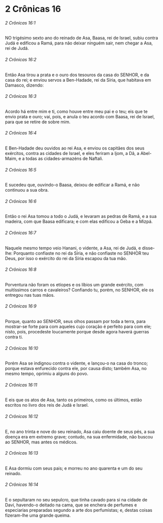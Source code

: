 # 2 Crônicas 16

###### 2 Crônicas 16:1

NO trigésimo sexto ano do reinado de Asa, Baasa, rei de Israel, subiu contra Judá e edificou a Ramá, para não deixar ninguém sair, nem chegar a Asa, rei de Judá.

###### 2 Crônicas 16:2

Então Asa tirou a prata e o ouro dos tesouros da casa do SENHOR, e da casa do rei; e enviou servos a Ben-Hadade, rei da Síria, que habitava em Damasco, dizendo:

###### 2 Crônicas 16:3

Acordo há entre mim e ti, como houve entre meu pai e o teu; eis que te envio prata e ouro; vai, pois, e anula o teu acordo com Baasa, rei de Israel, para que se retire de sobre mim.

###### 2 Crônicas 16:4

E Ben-Hadade deu ouvidos ao rei Asa, e enviou os capitães dos seus exércitos, contra as cidades de Israel, e eles feriram a Ijom, a Dã, a Abel-Maim, e a todas as cidades-armazéns de Naftali.

###### 2 Crônicas 16:5

E sucedeu que, ouvindo-o Baasa, deixou de edificar a Ramá, e não continuou a sua obra.

###### 2 Crônicas 16:6

Então o rei Asa tomou a todo o Judá, e levaram as pedras de Ramá, e a sua madeira, com que Baasa edificara; e com elas edificou a Geba e a Mizpá.

###### 2 Crônicas 16:7

Naquele mesmo tempo veio Hanani, o vidente, a Asa, rei de Judá, e disse-lhe: Porquanto confiaste no rei da Síria, e não confiaste no SENHOR teu Deus, por isso o exército do rei da Síria escapou da tua mão.

###### 2 Crônicas 16:8

Porventura não foram os etíopes e os líbios um grande exército, com muitíssimos carros e cavaleiros? Confiando tu, porém, no SENHOR, ele os entregou nas tuas mãos.

###### 2 Crônicas 16:9

Porque, quanto ao SENHOR, seus olhos passam por toda a terra, para mostrar-se forte para com aqueles cujo coração é perfeito para com ele; nisto, pois, procedeste loucamente porque desde agora haverá guerras contra ti.

###### 2 Crônicas 16:10

Porém Asa se indignou contra o vidente, e lançou-o na casa do tronco; porque estava enfurecido contra ele, por causa disto; também Asa, no mesmo tempo, oprimiu a alguns do povo.

###### 2 Crônicas 16:11

E eis que os atos de Asa, tanto os primeiros, como os últimos, estão escritos no livro dos reis de Judá e Israel.

###### 2 Crônicas 16:12

E, no ano trinta e nove do seu reinado, Asa caiu doente de seus pés, a sua doença era em extremo grave; contudo, na sua enfermidade, não buscou ao SENHOR, mas antes os médicos.

###### 2 Crônicas 16:13

E Asa dormiu com seus pais; e morreu no ano quarenta e um do seu reinado.

###### 2 Crônicas 16:14

E o sepultaram no seu sepulcro, que tinha cavado para si na cidade de Davi, havendo-o deitado na cama, que se enchera de perfumes e especiarias preparadas segundo a arte dos perfumistas; e, destas coisas fizeram-lhe uma grande queima.

